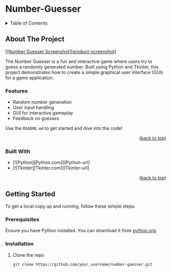 # Number-Guesser

<!-- TABLE OF CONTENTS -->
<details>
  <summary>Table of Contents</summary>
  <ol>
    <li>
      <a href="#about-the-project">About The Project</a>
      <ul>
        <li><a href="#built-with">Built With</a></li>
      </ul>
    </li>
    <li>
      <a href="#getting-started">Getting Started</a>
      <ul>
        <li><a href="#prerequisites">Prerequisites</a></li>
        <li><a href="#installation">Installation</a></li>
      </ul>
    </li>
    <li><a href="#usage">Usage</a></li>
    <li><a href="#roadmap">Roadmap</a></li>
    <li><a href="#contributing">Contributing</a></li>
    <li><a href="#license">License</a></li>
    <li><a href="#contact">Contact</a></li>
    <li><a href="#acknowledgments">Acknowledgments</a></li>
  </ol>
</details>

<!-- ABOUT THE PROJECT -->
## About The Project

[![Number Guesser Screenshot][product-screenshot]](https://example.com)

The Number Guesser is a fun and interactive game where users try to guess a randomly generated number. Built using Python and Tkinter, this project demonstrates how to create a simple graphical user interface (GUI) for a game application.

### Features
- Random number generation
- User input handling
- GUI for interactive gameplay
- Feedback on guesses

Use the `README.md` to get started and dive into the code!

<p align="right">(<a href="#readme-top">back to top</a>)</p>

### Built With

* [![Python][Python.com]][Python-url]
* [![Tkinter][Tkinter.com]][Tkinter-url]

<p align="right">(<a href="#readme-top">back to top</a>)</p>

<!-- GETTING STARTED -->
## Getting Started

To get a local copy up and running, follow these simple steps.

### Prerequisites

Ensure you have Python installed. You can download it from [python.org](https://www.python.org/downloads/).

### Installation

1. Clone the repo
   ```sh
   git clone https://github.com/your_username/number-guesser.git
